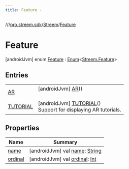 ```yaml
---
title: Feature -
---
```

//[<root>](../../../../index.md)/[pro.streem.sdk](../../index.md)/[Streem](../index.md)/[Feature](index.md)



# Feature  
 [androidJvm] enum [Feature](index.md) : [Enum](https://kotlinlang.org/api/latest/jvm/stdlib/kotlin/-enum/index.html)<[Streem.Feature](index.md)>    


## Entries  
  
| | |
|---|---|
| <a name="pro.streem.sdk/Streem.Feature.AR///PointingToDeclaration/"></a>[AR](-a-r/index.md)| <a name="pro.streem.sdk/Streem.Feature.AR///PointingToDeclaration/"></a> [androidJvm] [AR](-a-r/index.md)()  <br>   <br>|
| <a name="pro.streem.sdk/Streem.Feature.TUTORIAL///PointingToDeclaration/"></a>[TUTORIAL](-t-u-t-o-r-i-a-l/index.md)| <a name="pro.streem.sdk/Streem.Feature.TUTORIAL///PointingToDeclaration/"></a> [androidJvm] [TUTORIAL](-t-u-t-o-r-i-a-l/index.md)()  <br>Support for displaying AR tutorials.   <br>|


## Properties  
  
|  Name |  Summary | 
|---|---|
| <a name="pro.streem.sdk/Streem.Feature/name/#/PointingToDeclaration/"></a>[name](index.md#%5Bpro.streem.sdk%2FStreem.Feature%2Fname%2F%23%2FPointingToDeclaration%2F%5D%2FProperties%2F1748555837)| <a name="pro.streem.sdk/Streem.Feature/name/#/PointingToDeclaration/"></a> [androidJvm] val [name](index.md#%5Bpro.streem.sdk%2FStreem.Feature%2Fname%2F%23%2FPointingToDeclaration%2F%5D%2FProperties%2F1748555837): [String](https://kotlinlang.org/api/latest/jvm/stdlib/kotlin/-string/index.html)   <br>|
| <a name="pro.streem.sdk/Streem.Feature/ordinal/#/PointingToDeclaration/"></a>[ordinal](index.md#%5Bpro.streem.sdk%2FStreem.Feature%2Fordinal%2F%23%2FPointingToDeclaration%2F%5D%2FProperties%2F1748555837)| <a name="pro.streem.sdk/Streem.Feature/ordinal/#/PointingToDeclaration/"></a> [androidJvm] val [ordinal](index.md#%5Bpro.streem.sdk%2FStreem.Feature%2Fordinal%2F%23%2FPointingToDeclaration%2F%5D%2FProperties%2F1748555837): [Int](https://kotlinlang.org/api/latest/jvm/stdlib/kotlin/-int/index.html)   <br>|

